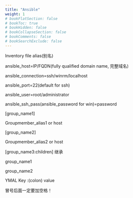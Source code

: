 ```yaml
---
title: "Ansible"
weight: 1
# bookFlatSection: false
# bookToc: true
# bookHidden: false
# bookCollapseSection: false
# bookComments: false
# bookSearchExclude: false
---
```


Inventory file
alias(别名)

ansible_host=IP/FQDN(fully qualified domain name, 完整域名)

ansible_connection=ssh/winrm/localhost

ansible_port=22(default for ssh)

ansible_user=root/administrator

ansible_ssh_pass(ansible_password for win)=password



[group_name1]

Groupmember_alias1 or host



[group_name2]

Groupmember_alias2 or host



[group_name3:children] 继承

group_name1

group_name2

YMAL
Key :(colon) value

冒号后面一定要加空格！